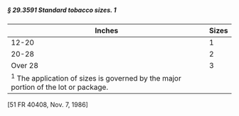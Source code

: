 ##### § 29.3591 Standard tobacco sizes. 1 #####

|                                           Inches                                            |Sizes|
|---------------------------------------------------------------------------------------------|-----|
|                                            12-20                                            |  1  |
|                                            20-28                                            |  2  |
|                                           Over 28                                           |  3  |
|<sup>1</sup> The application of sizes is governed by the major portion of the lot or package.|     |

[51 FR 40408, Nov. 7, 1986]